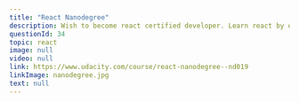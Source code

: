 ```yaml
---
title: "React Nanodegree"
description: Wish to become react certified developer. Learn react by one of the best online teaching platforms known as Udacity.
questionId: 34
topic: react
image: null
video: null
link: https://www.udacity.com/course/react-nanodegree--nd019
linkImage: nanodegree.jpg
text: null
---
```

